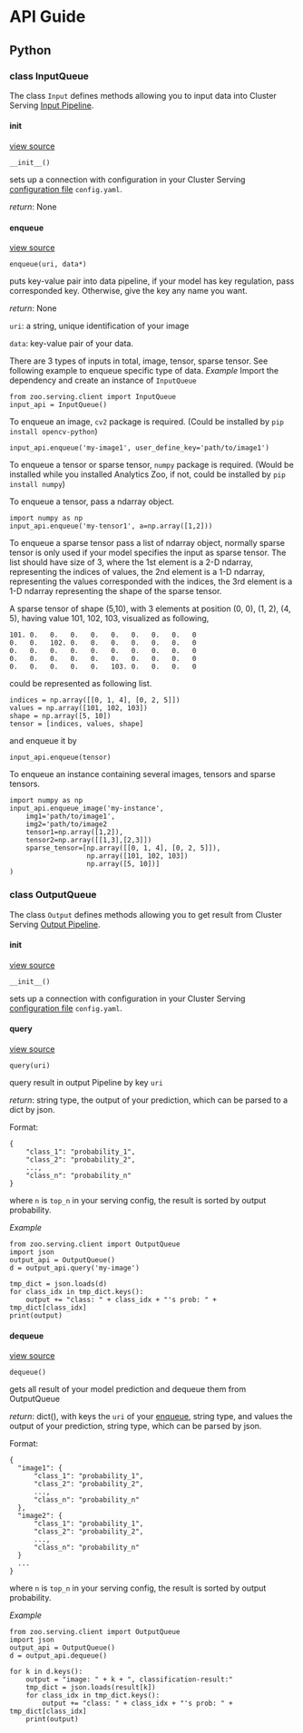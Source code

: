 # API Guide

## Python 

### class InputQueue
The class `Input` defines methods allowing you to input data into Cluster Serving [Input Pipeline]().

#### __init__

[view source]()

```
__init__()
```
sets up a connection with configuration in your Cluster Serving [configuration file]() `config.yaml`.

_return_: None

#### enqueue
[view source]()

```
enqueue(uri, data*)
```
puts key-value pair into data pipeline, if your model has key regulation, pass corresponded key. Otherwise, give the key any name you want.

_return_: None

`uri`: a string, unique identification of your image

`data`: key-value pair of your data.

There are 3 types of inputs in total, image, tensor, sparse tensor. See following example to enqueue specific type of data.
_Example_
Import the dependency and create an instance of `InputQueue`
```
from zoo.serving.client import InputQueue
input_api = InputQueue()
```

To enqueue an image, `cv2` package is required. (Could be installed by `pip install opencv-python`)
```
input_api.enqueue('my-image1', user_define_key='path/to/image1')
```
To enqueue a tensor or sparse tensor, `numpy` package is required. (Would be installed while you installed Analytics Zoo, if not, could be installed by `pip install numpy`)

To enqueue a tensor, pass a ndarray object.
```
import numpy as np
input_api.enqueue('my-tensor1', a=np.array([1,2]))
```
To enqueue a sparse tensor pass a list of ndarray object, normally sparse tensor is only used if your model specifies the input as sparse tensor. The list should have size of 3, where the 1st element is a 2-D ndarray, representing the indices of values, the 2nd element is a 1-D ndarray, representing the values corresponded with the indices, the 3rd element is a 1-D ndarray representing the shape of the sparse tensor.

A sparse tensor of shape (5,10), with 3 elements at position (0, 0), (1, 2), (4, 5), having value 101, 102, 103, visualized as following,
```
101. 0.   0.   0.   0.   0.   0.   0.   0.   0
0.   0.   102. 0.   0.   0.   0.   0.   0.   0
0.   0.   0.   0.   0.   0.   0.   0.   0.   0
0.   0.   0.   0.   0.   0.   0.   0.   0.   0
0.   0.   0.   0.   0.   103. 0.   0.   0.   0
```

could be represented as following list.
```
indices = np.array([[0, 1, 4], [0, 2, 5]])
values = np.array([101, 102, 103])
shape = np.array([5, 10])
tensor = [indices, values, shape]
```
and enqueue it by
```
input_api.enqueue(tensor)
```

To enqueue an instance containing several images, tensors and sparse tensors.
```
import numpy as np
input_api.enqueue_image('my-instance', 
    img1='path/to/image1',
    img2='path/to/image2
    tensor1=np.array([1,2]), 
    tensor2=np.array([[1,3],[2,3]])
    sparse_tensor=[np.array([[0, 1, 4], [0, 2, 5]]),
                   np.array([101, 102, 103])
                   np.array([5, 10])]
)
```


### class OutputQueue
The class `Output` defines methods allowing you to get result from Cluster Serving [Output Pipeline]().
#### __init__
[view source]()

```
__init__()
```
sets up a connection with configuration in your Cluster Serving [configuration file]() `config.yaml`.
#### query
[view source]()

```
query(uri)
```
query result in output Pipeline by key `uri`

_return_: string type, the output of your prediction, which can be parsed to a dict by json. 

Format: 
```
{
    "class_1": "probability_1",
    "class_2": "probability_2",
    ...,
    "class_n": "probability_n"
}
```
where `n` is `top_n` in your serving config, the result is sorted by output probability.

_Example_
```
from zoo.serving.client import OutputQueue
import json
output_api = OutputQueue()
d = output_api.query('my-image') 

tmp_dict = json.loads(d)
for class_idx in tmp_dict.keys():
    output += "class: " + class_idx + "'s prob: " + tmp_dict[class_idx]
print(output)
```

#### dequeue
[view source]()

```
dequeue()
```
gets all result of your model prediction and dequeue them from OutputQueue

_return_: dict(), with keys the `uri` of your [enqueue](), string type, and values the output of your prediction, string type, which can be parsed by json. 

Format: 
```
{
  "image1": {
      "class_1": "probability_1",
      "class_2": "probability_2",
      ...,
      "class_n": "probability_n"
  }, 
  "image2": {
      "class_1": "probability_1",
      "class_2": "probability_2",
      ...,
      "class_n": "probability_n"
  }
  ...
}
```

where `n` is `top_n` in your serving config, the result is sorted by output probability.

_Example_
```
from zoo.serving.client import OutputQueue
import json
output_api = OutputQueue()
d = output_api.dequeue()

for k in d.keys():
    output = "image: " + k + ", classification-result:"
    tmp_dict = json.loads(result[k])
    for class_idx in tmp_dict.keys():
        output += "class: " + class_idx + "'s prob: " + tmp_dict[class_idx]
    print(output)
```



